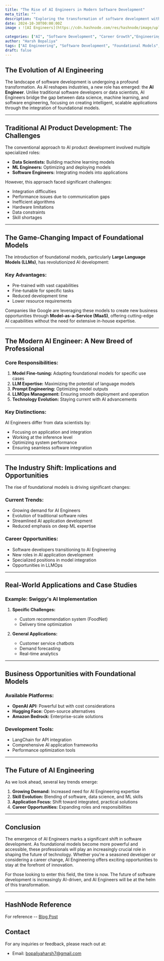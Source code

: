 ```yaml
---
title: "The Rise of AI Engineers in Modern Software Development"
meta_title: ""
description: "Exploring the transformation of software development with the emergence of AI Engineers"
date: 2024-10-30T00:00:00Z
image : ![AI Engineers](https://cdn.hashnode.com/res/hashnode/image/upload/v1728832208458/4423e295-0c34-46ca-8405-1d56affdd320.webp?w=1600&h=840&fit=crop&crop=entropy&auto=compress,format&format=webp)

categories: ["AI", "Software Development", "Career Growth","Engineering"]
author: "Harsh Bopaliya"
tags: ["AI Engineering", "Software Development", "Foundational Models", "Career" ,"Machine Learning" ,"Artificial Intelligence"]
draft: false
---
```


## The Evolution of AI Engineering

The landscape of software development is undergoing a profound transformation. As AI reshapes industries, a new role has emerged: the **AI Engineer**. Unlike traditional software developers or data scientists, AI Engineers bridge the gap between data science, machine learning, and software engineering, focusing on creating intelligent, scalable applications through the integration of foundational models.

---

## Traditional AI Product Development: The Challenges

The conventional approach to AI product development involved multiple specialized roles:

- **Data Scientists:** Building machine learning models
- **ML Engineers:** Optimizing and deploying models
- **Software Engineers:** Integrating models into applications

However, this approach faced significant challenges:
- Integration difficulties
- Performance issues due to communication gaps
- Inefficient algorithms
- Hardware limitations
- Data constraints
- Skill shortages

---

## The Game-Changing Impact of Foundational Models

The introduction of foundational models, particularly **Large Language Models (LLMs)**, has revolutionized AI development:

### Key Advantages:
- Pre-trained with vast capabilities
- Fine-tunable for specific tasks
- Reduced development time
- Lower resource requirements

Companies like Google are leveraging these models to create new business opportunities through **Model-as-a-Service (MaaS)**, offering cutting-edge AI capabilities without the need for extensive in-house expertise.

---

## The Modern AI Engineer: A New Breed of Professional

### Core Responsibilities:
1. **Model Fine-tuning:** Adapting foundational models for specific use cases
2. **LLM Expertise:** Maximizing the potential of language models
3. **Prompt Engineering:** Optimizing model outputs
4. **LLMOps Management:** Ensuring smooth deployment and operation
5. **Technology Evolution:** Staying current with AI advancements

### Key Distinctions:
AI Engineers differ from data scientists by:
- Focusing on application and integration
- Working at the inference level
- Optimizing system performance
- Ensuring seamless software integration

---

## The Industry Shift: Implications and Opportunities

The rise of foundational models is driving significant changes:

### Current Trends:
- Growing demand for AI Engineers
- Evolution of traditional software roles
- Streamlined AI application development
- Reduced emphasis on deep ML expertise

### Career Opportunities:
- Software developers transitioning to AI Engineering
- New roles in AI application development
- Specialized positions in model integration
- Opportunities in LLMOps

---

## Real-World Applications and Case Studies

### Example: Swiggy's AI Implementation
1. **Specific Challenges:**
   - Custom recommendation system (FoodNet)
   - Delivery time optimization

2. **General Applications:**
   - Customer service chatbots
   - Demand forecasting
   - Real-time analytics

---

## Business Opportunities with Foundational Models

### Available Platforms:
- **OpenAI API:** Powerful but with cost considerations
- **Hugging Face:** Open-source alternatives
- **Amazon Bedrock:** Enterprise-scale solutions

### Development Tools:
- LangChain for API integration
- Comprehensive AI application frameworks
- Performance optimization tools

---

## The Future of AI Engineering

As we look ahead, several key trends emerge:

1. **Growing Demand:** Increased need for AI Engineering expertise
2. **Skill Evolution:** Blending of software, data science, and ML skills
3. **Application Focus:** Shift toward integrated, practical solutions
4. **Career Opportunities:** Expanding roles and responsibilities

---

## Conclusion

The emergence of AI Engineers marks a significant shift in software development. As foundational models become more powerful and accessible, these professionals will play an increasingly crucial role in shaping the future of technology. Whether you're a seasoned developer or considering a career change, AI Engineering offers exciting opportunities to stay at the forefront of innovation.

For those looking to enter this field, the time is now. The future of software development is increasingly AI-driven, and AI Engineers will be at the helm of this transformation.

---

## HashNode Reference
For reference -- [Blog Post ](https://the-new-age-of-ai-engineering.hashnode.dev/the-rise-of-ai-engineers-in-software-development)

## Contact
For any inquiries or feedback, please reach out at:
- Email: bopaliyaharsh7@gmail.com
